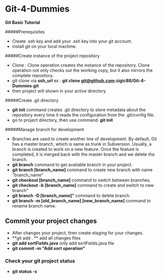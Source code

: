 # Git-4-Dummies
****Git Basic Tutorial****

#####Prerequisites
- Create .ssh key and add your .ssh key into your git account.
- install git on your local machine.

#####Create instance of the project repository
- Clone : Clone operation creates the instance of the repository. Clone operation not only checks out the working copy, but it also mirrors the complete repository. 
- git clone via ****ssh_url****
ex : **git clone git@github.com:zigic88/Git-4-Dummies.git**
- then project will shown in your active directory

#####Create .git directory
- **git init** command creates .git directory to store metadata about the repository every time it reads the configuration from the .git/config file.
- go to project directory, then use command:
**git init**

#####Manage branch for development
- Branches are used to create another line of development. By default, Git has a master branch, which is same as trunk in Subversion. Usually, a branch is created to work on a new feature. Once the feature is completed, it is merged back with the master branch and we delete the branch.
- **git branch** command to get available branch in your project.
- **git branch [branch_name]** command to create new branch with name "branch_name"
- **git checkout [branch_name]** command to switch between branches.
- **git checkout -b [branch_name]** command to create and switch to new branch"
- **git branch -D [branch_name]"** command to delete branch.  
- **git branch -m [old_branch_name] [new_branch_name]** command to rename branch name.

## Commit your project changes
- After changes your project, then create staging for your changes.
- **git add . **
add all changes files
- **git add sortFields.java**
only add sortFields.java file
- **git commit -m "Add sort operation"**

### Check your git project status
- **git status -s**